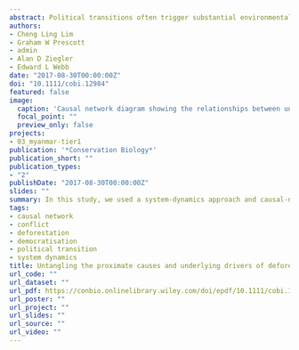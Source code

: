 ```yaml
---
abstract: Political transitions often trigger substantial environmental changes. In particular, deforestation can result from the complex interplay among the components of a system—actors, institutions, and existing policies—adapting to new opportunities. A dynamic conceptual map of system components is particularly useful for systems in which multiple actors, each with different worldviews and motivations, may be simultaneously trying to alter different facets of the system, unaware of the impacts on other components. In Myanmar, a global biodiversity hotspot with the largest forest area in mainland Southeast Asia, ongoing political and economic reforms are likely to change the dynamics of deforestation drivers. A fundamental conceptual map of these dynamics is therefore a prerequisite for interventions to reduce deforestation. We used a system‐dynamics approach and causal‐network analysis to determine the proximate causes and underlying drivers of forest loss and degradation in Myanmar from 1995 to 2016 and to articulate the linkages among them. Proximate causes included infrastructure development, timber extraction, and agricultural expansion. These were stimulated primarily by formal agricultural, logging, mining, and hydropower concessions and economic investment and social issues relating to civil war and land tenure. Reform of land laws, the link between natural resource extraction and civil war, and the allocation of agricultural concessions will influence the extent of future forest loss and degradation in Myanmar. The causal‐network analysis identified priority areas for policy interventions, for example, creating a public registry of land‐concession holders to deter corruption in concession allocation. We recommend application of this analytical approach to other countries, particularly those undergoing political transition, to inform policy interventions to reduce forest loss and degradation.
authors:
- Cheng Ling Lim
- Graham W Prescott
- admin
- Alan D Ziegler
- Edward L Webb
date: "2017-08-30T00:00:00Z"
doi: "10.1111/cobi.12984"
featured: false
image:
  caption: 'Causal network diagram showing the relationships between underlying drivers and proximate causes of deforestation and forest degradation (arrows, direction of influence labeled according to direction of the effect; colors, proximate causes [pink] and underlying drivers by category: land tenure [yellow], economic [green] and civil war [blue]).'
  focal_point: ""
  preview_only: false
projects:
- 03_myanmar-tier1
publication: '*Conservation Biology*'
publication_short: ""
publication_types:
- "2"
publishDate: "2017-08-30T00:00:00Z"
slides: ""
summary: In this study, we used a system‐dynamics approach and causal‐network analysis to determine the proximate causes and underlying drivers of forest loss and degradation in Myanmar from 1995 to 2016 and to articulate the linkages among them.
tags:
- causal network
- conflict
- deforestation
- democratisation
- political transition
- system dynamics
title: Untangling the proximate causes and underlying drivers of deforestation and forest degradation in Myanmar
url_code: ""
url_dataset: ""
url_pdf: https://conbio.onlinelibrary.wiley.com/doi/epdf/10.1111/cobi.12984
url_poster: ""
url_project: ""
url_slides: ""
url_source: ""
url_video: ""
---
```

